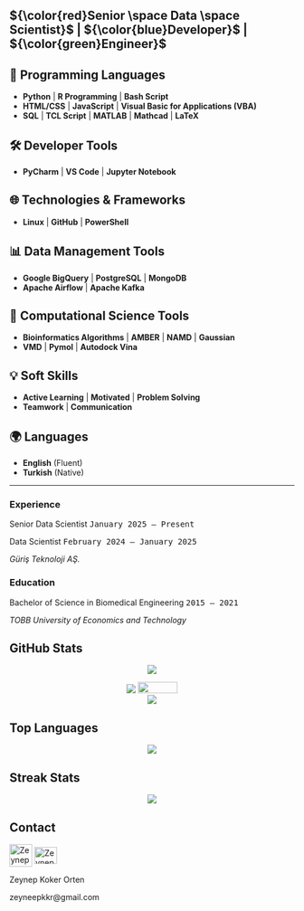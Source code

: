 **${\color{red}Senior \space Data \space Scientist}$** | **${\color{blue}Developer}$** | **${\color{green}Engineer}$**
---

  ## 🚀 Programming Languages

- **Python** | **R Programming** | **Bash Script**
- **HTML/CSS** | **JavaScript** | **Visual Basic for Applications (VBA)**
- **SQL** | **TCL Script** | **MATLAB** | **Mathcad** | **LaTeX**

## 🛠️ Developer Tools

- **PyCharm** | **VS Code** | **Jupyter Notebook**
  
## 🌐 Technologies & Frameworks

- **Linux** | **GitHub** | **PowerShell**

## 📊 Data Management Tools

- **Google BigQuery** | **PostgreSQL** | **MongoDB**
- **Apache Airflow** | **Apache Kafka**

## 🔬 Computational Science Tools

- **Bioinformatics Algorithms** | **AMBER** | **NAMD** | **Gaussian**
- **VMD** | **Pymol** | **Autodock Vina**

## 💡 Soft Skills

- **Active Learning** | **Motivated** | **Problem Solving**
- **Teamwork** | **Communication**

## 🌍 Languages

- **English** (Fluent)
- **Turkish** (Native)

---
  
<h3 style="font-weight: bold;">Experience</h3>
<p align="left">Senior Data Scientist <tt align="right">January 2025 – Present</tt></p>
<p align="left">Data Scientist <tt align="right">February 2024 – January 2025</tt></p>
<i>Güriş Teknoloji AŞ.</i>

<h3 style="font-weight: bold;">Education</h3>

<p align="left">Bachelor of Science in Biomedical Engineering <tt>2015 – 2021</tt></p>
<i>TOBB University of Economics and Technology</i>

## GitHub Stats

<p align="center"><img align='center' src="https://github-readme-stats.vercel.app/api?username=zeynepkoker&show_icons=true"></p>
<p align="center">
<a href="https://www.github.com/zeynepkoker"><img src="https://img.shields.io/github/followers/zeynepkoker?style=social"/></a>
<a href="https://www.linkedin.com/in/nlztrk/"><img src="https://img.shields.io/badge/linkedin-%230077B5.svg?style=for-the-badge&logo=linkedin&logoColor=white" width="70" height="20" /></a>
<br>
<img src="https://komarev.com/ghpvc/?username=zeynepkoker"/>
</p>

## Top Languages

<p align="center"><img align='center' src="https://github-readme-stats.vercel.app/api/top-langs/?username=zeynepkoker&layout=compact"></p>

## Streak Stats

<p align="center"><img align='center' src="https://github-readme-streak-stats.herokuapp.com/?user=zeynepkoker"></p>

## Contact

<p>
  <a href="https://linkedin.com/in/zeynep-koker/" target="blank"><img align="center" src="https://upload.wikimedia.org/wikipedia/commons/thumb/8/81/LinkedIn_icon.svg/2048px-LinkedIn_icon.svg.png" alt="Zeynep Koker Linkedin Page" height="40" width="40" /></a>
  <a href="mailto:zeyneepkkr@gmail.com" target="blank"><img align="center" src="https://upload.wikimedia.org/wikipedia/commons/thumb/7/7e/Gmail_icon_%282020%29.svg/512px-Gmail_icon_%282020%29.svg.png?20221017173631" alt="Zeynep Koker gmail adress" height="30" width="40" /></a>
</p>
<p>Zeynep Koker Orten</p>
<p>zeyneepkkr@gmail.com</p>

